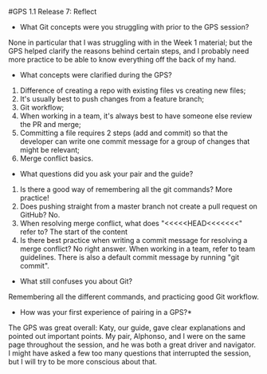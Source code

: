 #GPS 1.1 Release 7: Reflect

* What Git concepts were you struggling with prior to the GPS session?

None in particular that I was struggling with in the Week 1 material; but the GPS helped clarify the reasons behind certain steps, and I probably need more practice to be able to know everything off the back of my hand.

* What concepts were clarified during the GPS?

1. Difference of creating a repo with existing files vs creating new files; 
2. It's usually best to push changes from a feature branch;  
3. Git workflow; 
4. When working in a team, it's always best to have someone else review the PR and merge; 
5. Committing a file requires 2 steps (add and commit) so that the developer can write one commit message for a group of changes that might be relevant;
6. Merge conflict basics.

* What questions did you ask your pair and the guide?

1. Is there a good way of remembering all the git commands? More practice!
2. Does pushing straight from a master branch not create a pull request on GitHub? No.
3. When resolving merge conflict, what does "<<<<<HEAD<<<<<<<" refer to? The start of the content 
4. Is there best practice when writing a commit message for resolving a merge conflict? No right answer. When working in a team, refer to team guidelines. There is also a default commit message by running "git commit".

* What still confuses you about Git?

Remembering all the different commands, and practicing good Git workflow.

* How was your first experience of pairing in a GPS?*

The GPS was great overall: Katy, our guide, gave clear explanations and pointed out important points. My pair, Alphonso, and I were on the same page throughout the session, and he was both a great driver and navigator. I might have asked a few too many questions that interrupted the session, but I will try to be more conscious about that.